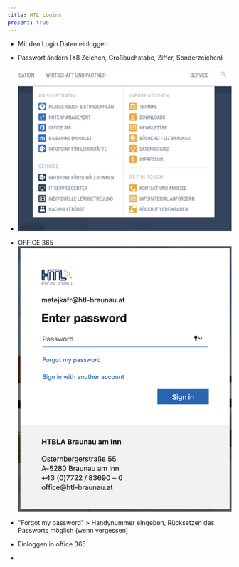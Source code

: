 ```yaml
---
title: HTL Logins
present: true
---
```




- Mit den Login Daten einloggen
- Passwort ändern (≥8 Zeichen, Großbuchstabe, Ziffer, Sonderzeichen)
- [](www.htl-braunau.at)
  ![image-20210928151703548](fig/image-20210928151703548.png)
- OFFICE 365
  ![image-20210928151810162](fig/image-20210928151810162.png)

- "Forgot my password" > Handynummer eingeben, Rücksetzen des Passworts möglich (wenn vergessen)
- Einloggen in office 365
- 